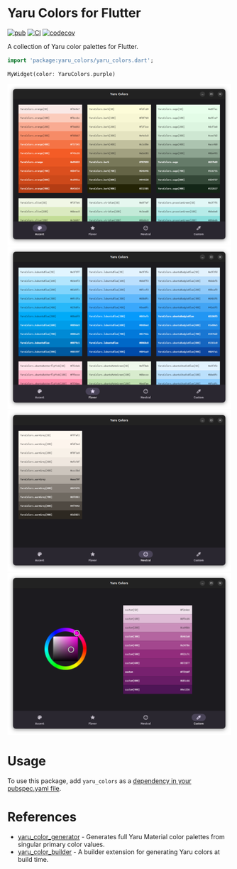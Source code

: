 # Yaru Colors for Flutter

[![pub](https://img.shields.io/pub/v/yaru_colors.svg)](https://pub.dev/packages/yaru_colors)
[![CI](https://github.com/ubuntu/yaru_colors.dart/actions/workflows/ci.yaml/badge.svg)](https://github.com/ubuntu/yaru_colors.dart/actions/workflows/ci.yaml)
[![codecov](https://codecov.io/gh/ubuntu/yaru_colors.dart/branch/main/graph/badge.svg?token=xuGIiNAANl)](https://codecov.io/gh/ubuntu/yaru_colors.dart)

A collection of Yaru color palettes for Flutter.

```dart
import 'package:yaru_colors/yaru_colors.dart';
```

```dart
MyWidget(color: YaruColors.purple)
```

![accent](https://raw.githubusercontent.com/ubuntu/yaru_colors.dart/main/images/accent.png "accent colors")
![flavor](https://raw.githubusercontent.com/ubuntu/yaru_colors.dart/main/images/flavor.png "flavor colors")
![neutral](https://raw.githubusercontent.com/ubuntu/yaru_colors.dart/main/images/neutral.png "neutral colors")
![custom](https://raw.githubusercontent.com/ubuntu/yaru_colors.dart/main/images/custom.png "custom color")

# Usage

To use this package, add `yaru_colors` as a
[dependency in your pubspec.yaml file](https://docs.flutter.dev/development/packages-and-plugins/using-packages).

# References

- [yaru_color_generator](https://pub.dev/packages/yaru_color_generator) - Generates full Yaru Material color palettes from singular primary color values.
- [yaru_color_builder](https://pub.dev/packages/yaru_color_builder) - A builder extension for generating Yaru colors at build time.
